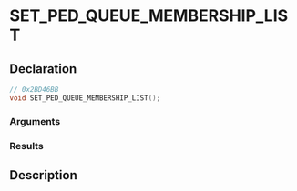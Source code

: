 # SET_PED_QUEUE_MEMBERSHIP_LIST

## Declaration
```cpp
// 0x2BD46BB
void SET_PED_QUEUE_MEMBERSHIP_LIST();
```

### Arguments

### Results

## Description
